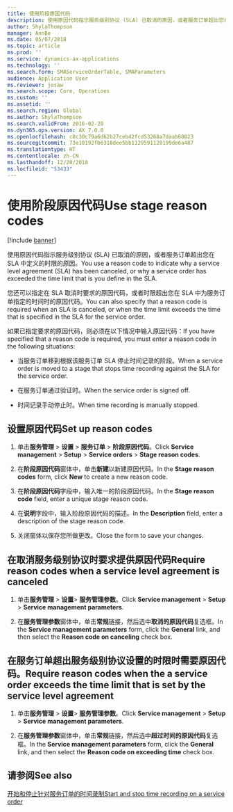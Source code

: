 ```yaml
---
title: 使用阶段原因代码
description: 使用原因代码指示服务级别协议 (SLA) 已取消的原因，或者服务订单超出您在 SLA 中定义的时限的原因。
author: ShylaThompson
manager: AnnBe
ms.date: 05/07/2018
ms.topic: article
ms.prod: ''
ms.service: dynamics-ax-applications
ms.technology: ''
ms.search.form: SMAServiceOrderTable, SMAParameters
audience: Application User
ms.reviewer: josaw
ms.search.scope: Core, Operations
ms.custom: ''
ms.assetid: ''
ms.search.region: Global
ms.author: ShylaThompson
ms.search.validFrom: 2016-02-28
ms.dyn365.ops.version: AX 7.0.0
ms.openlocfilehash: c8c30c79a6d62b27ceb42fcd53268a7daab60823
ms.sourcegitcommit: 73e10192fb6318dee5bb1129591120199de6a487
ms.translationtype: HT
ms.contentlocale: zh-CN
ms.lasthandoff: 12/20/2018
ms.locfileid: "53433"
---
```

# <a name="use-stage-reason-codes"></a><span data-ttu-id="7e040-103">使用阶段原因代码</span><span class="sxs-lookup"><span data-stu-id="7e040-103">Use stage reason codes</span></span> 

[!include [banner](../includes/banner.md)]


<span data-ttu-id="7e040-104">使用原因代码指示服务级别协议 (SLA) 已取消的原因，或者服务订单超出您在 SLA 中定义的时限的原因。</span><span class="sxs-lookup"><span data-stu-id="7e040-104">You use a reason code to indicate why a service level agreement (SLA) has been canceled, or why a service order has exceeded the time limit that is you define in the SLA.</span></span>

<span data-ttu-id="7e040-105">您还可以指定在 SLA 取消时要求的原因代码，或者时限超出您在 SLA 中为服务订单指定的时间时的原因代码。</span><span class="sxs-lookup"><span data-stu-id="7e040-105">You can also specify that a reason code is required when an SLA is canceled, or when the time limit exceeds the time that is specified in the SLA for the service order.</span></span>

<span data-ttu-id="7e040-106">如果已指定要求的原因代码，则必须在以下情况中输入原因代码：</span><span class="sxs-lookup"><span data-stu-id="7e040-106">If you have specified that a reason code is required, you must enter a reason code in the following situations:</span></span>

  - <span data-ttu-id="7e040-107">当服务订单移到根据该服务订单 SLA 停止时间记录的阶段。</span><span class="sxs-lookup"><span data-stu-id="7e040-107">When a service order is moved to a stage that stops time recording against the SLA for the service order.</span></span>

  - <span data-ttu-id="7e040-108">在服务订单通过验证时。</span><span class="sxs-lookup"><span data-stu-id="7e040-108">When the service order is signed off.</span></span>

  - <span data-ttu-id="7e040-109">时间记录手动停止时。</span><span class="sxs-lookup"><span data-stu-id="7e040-109">When time recording is manually stopped.</span></span>

## <a name="set-up-reason-codes"></a><span data-ttu-id="7e040-110">设置原因代码</span><span class="sxs-lookup"><span data-stu-id="7e040-110">Set up reason codes</span></span>

1.  <span data-ttu-id="7e040-111">单击**服务管理** \> **设置** \> **服务订单** \> **阶段原因代码**。</span><span class="sxs-lookup"><span data-stu-id="7e040-111">Click **Service management** \> **Setup** \> **Service orders** \> **Stage reason codes**.</span></span>

2.  <span data-ttu-id="7e040-112">在**阶段原因代码**窗体中，单击**新建**以新建原因代码。</span><span class="sxs-lookup"><span data-stu-id="7e040-112">In the **Stage reason codes** form, click **New** to create a new reason code.</span></span>

3.  <span data-ttu-id="7e040-113">在**阶段原因代码**字段中，输入唯一的阶段原因代码。</span><span class="sxs-lookup"><span data-stu-id="7e040-113">In the **Stage reason code** field, enter a unique stage reason code.</span></span>

4.  <span data-ttu-id="7e040-114">在**说明**字段中，输入阶段原因代码的描述。</span><span class="sxs-lookup"><span data-stu-id="7e040-114">In the **Description** field, enter a description of the stage reason code.</span></span>

5.  <span data-ttu-id="7e040-115">关闭窗体以保存您所做更改。</span><span class="sxs-lookup"><span data-stu-id="7e040-115">Close the form to save your changes.</span></span>

## <a name="require-reason-codes-when-a-service-level-agreement-is-canceled"></a><span data-ttu-id="7e040-116">在取消服务级别协议时要求提供原因代码</span><span class="sxs-lookup"><span data-stu-id="7e040-116">Require reason codes when a service level agreement is canceled</span></span>

1.  <span data-ttu-id="7e040-117">单击**服务管理** \> **设置**\> **服务管理参数**。</span><span class="sxs-lookup"><span data-stu-id="7e040-117">Click **Service management** \> **Setup** \> **Service management parameters**.</span></span>

2.  <span data-ttu-id="7e040-118">在**服务管理参数**窗体中，单击**常规**链接，然后选中**取消的原因代码**复选框。</span><span class="sxs-lookup"><span data-stu-id="7e040-118">In the **Service management parameters** form, click the **General** link, and then select the **Reason code on canceling** check box.</span></span>

## <a name="require-reason-codes-when-the-a-service-order-exceeds-the-time-limit-that-is-set-by-the-service-level-agreement"></a><span data-ttu-id="7e040-119">在服务订单超出服务级别协议设置的时限时需要原因代码。</span><span class="sxs-lookup"><span data-stu-id="7e040-119">Require reason codes when the a service order exceeds the time limit that is set by the service level agreement</span></span>

1.  <span data-ttu-id="7e040-120">单击**服务管理** \> **设置**\> **服务管理参数**。</span><span class="sxs-lookup"><span data-stu-id="7e040-120">Click **Service management** \> **Setup** \> **Service management parameters**.</span></span>

2.  <span data-ttu-id="7e040-121">在**服务管理参数**窗体中，单击**常规**链接，然后选中**超过时间的原因代码**复选框。</span><span class="sxs-lookup"><span data-stu-id="7e040-121">In the **Service management parameters** form, click the **General** link, and then select the **Reason code on exceeding time** check box.</span></span>

## <a name="see-also"></a><span data-ttu-id="7e040-122">请参阅</span><span class="sxs-lookup"><span data-stu-id="7e040-122">See also</span></span>

[<span data-ttu-id="7e040-123">开始和停止针对服务订单的时间录制</span><span class="sxs-lookup"><span data-stu-id="7e040-123">Start and stop time recording on a service order</span></span>](start-and-stop-time-recording-on-a-service-order.md)

  


